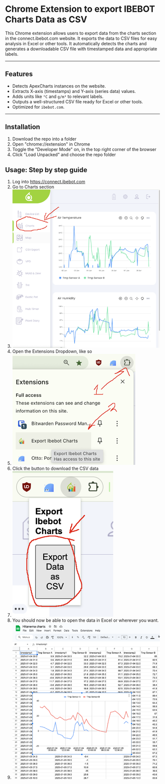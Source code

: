# Chrome Extension to export IBEBOT Charts Data as CSV 

This Chrome extension allows users to export data from the charts section in the connect.ibebot.com website. It exports the data to CSV files for easy analysis in Excel or other tools. It automatically detects the charts and generates a downloadable CSV file with timestamped data and appropriate labels.

---

## Features

- Detects ApexCharts instances on the website.
- Extracts X-axis (timestamps) and Y-axis (series data) values.
- Adds units like `°C` and `g/m³` to relevant labels.
- Outputs a well-structured CSV file ready for Excel or other tools.
- Optimized for `ibebot.com`.

---

## Installation

1. Download the repo into a folder
2. Open "chrome://extension" in Chrome
3. Toggle the "Developer Mode" on, in the top right corner of the browser
4. Click "Load Unpacked" and choose the repo folder

## Usage: Step by step guide

1. Log into https://connect.ibebot.com
2. Go to Charts section
3. ![This is the Extensions Dropdown](Select0.png)
4. Open the Extensions Dropdown, like so 
5. ![This is the Extensions Dropdown](Select1.png)
6. Click the button to download the CSV data
7. ![This is the button](Select2.png)
8. You should now be able to open the data in Excel or wherever you want.
9. ![Open it in Excel or whatever](Select3.png)

